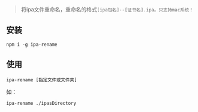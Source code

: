 > 将ipa文件重命名，重命名的格式`[ipa包名]--[证书名].ipa。只支持mac系统！`

## 安装
```shell
npm i -g ipa-rename
```

## 使用
```shell
ipa-rename [指定文件或文件夹]
```

如：
```shell
ipa-rename ./ipasDirectory
```